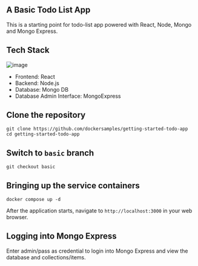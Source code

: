 ## A Basic Todo List App

This is a starting point for todo-list app powered with React, Node, Mongo and Mongo Express.

## Tech Stack

![image](https://github.com/user-attachments/assets/107e89d6-6cbf-4f4f-b969-9e17b9f8b10d)



- Frontend: React
- Backend: Node.js
- Database: Mongo DB
- Database Admin Interface: MongoExpress


## Clone the repository

```
git clone https://github.com/dockersamples/getting-started-todo-app
cd getting-started-todo-app
```

## Switch to `basic` branch


```
git checkout basic
```

## Bringing up the service containers

```
docker compose up -d
```

After the application starts, navigate to `http://localhost:3000` in your web browser.

## Logging into Mongo Express

Enter admin/pass as credential to login into Mongo Express and view the database and collections/items.

